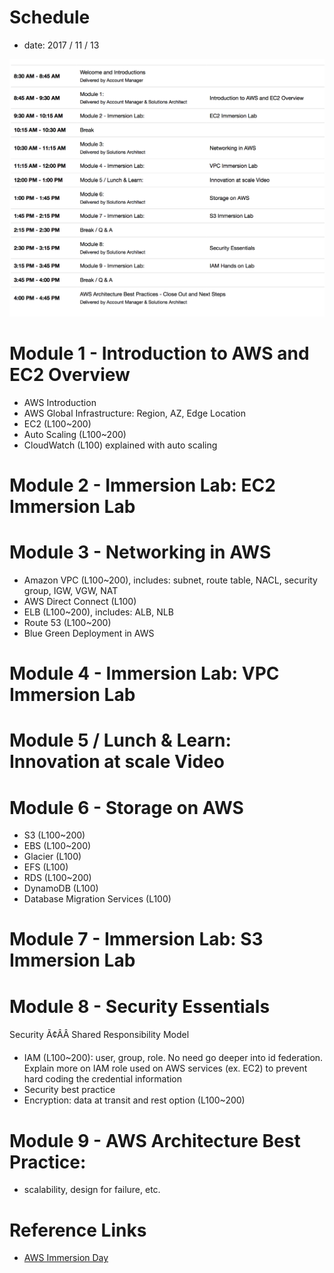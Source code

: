 # Schedule
- date: 2017 / 11 / 13

![](images/schedule.png)


# Module 1 - Introduction to AWS and EC2 Overview
- AWS Introduction
- AWS Global Infrastructure: Region, AZ, Edge Location
- EC2 (L100~200)
- Auto Scaling (L100~200)
- CloudWatch (L100) explained with auto scaling

# Module 2 - Immersion Lab: EC2 Immersion Lab

# Module 3 -  Networking in AWS
- Amazon VPC (L100~200), includes: subnet, route table, NACL, security group, IGW, VGW, NAT
- AWS Direct Connect (L100)
- ELB (L100~200), includes: ALB, NLB
- Route 53 (L100~200)
- Blue Green Deployment in AWS

# Module 4 - Immersion Lab: VPC Immersion Lab

# Module 5 / Lunch & Learn:	Innovation at scale Video

# Module 6 - Storage on AWS
- S3 (L100~200)
- EBS (L100~200)
- Glacier (L100)
- EFS (L100)
- RDS (L100~200)
- DynamoDB (L100)
- Database Migration Services (L100)

# Module 7 - Immersion Lab: S3 Immersion Lab

# Module 8 - Security Essentials
Security Ã¢ÂÂ Shared Responsibility Model
- IAM (L100~200): user, group, role. No need go deeper into id federation. Explain more on IAM role used on AWS services (ex. EC2) to prevent hard coding the credential information
- Security best practice
- Encryption: data at transit and rest option (L100~200)

# Module 9 - AWS Architecture Best Practice:
- scalability, design for failure, etc.

# Reference Links
- [AWS Immersion Day](http://www.immersionday.com/agenda/#)
